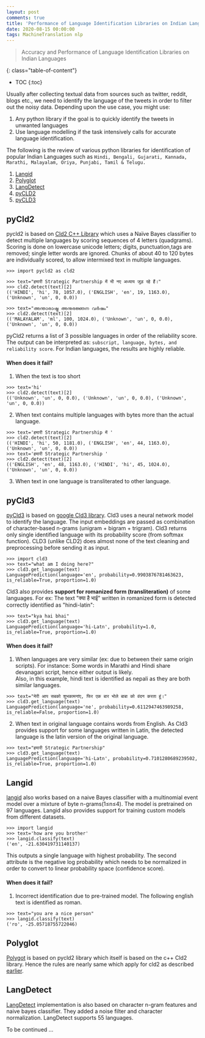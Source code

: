 ```yaml
---
layout: post
comments: true
title: 'Performance of Language Identification Libraries on Indian Languages'
date: 2020-08-15 00:00:00
tags: MachineTranslation nlp
---
```

> Accuracy and Performance of Language Identification Libraries on Indian Languages


<!--more-->


{: class="table-of-content"}
* TOC
{:toc}

Usually after collecting textual data from sources such as twitter, reddit, blogs etc., we need to identify the language of the tweets in order to filter out the noisy data. Depending upon the use case, you might use:

1. Any python library if the goal is to quickly identify the tweets in unwanted languages 
2. Use language modelling if the task intensively calls for accurate language identification.

The following is the review of various python libraries for identification of popular Indian Languages such as `Hindi, Bengali, Gujarati, Kannada, Marathi, Malayalam, Oriya, Punjabi, Tamil & Telugu.`

1. [Langid](https://github.com/saffsd/langid.py)
1. [Polyglot](https://polyglot.readthedocs.io/en/latest/Installation.html#installing-upgrading-from-the-pypi)
1. [LangDetect](https://pypi.org/project/langdetect/)
1. [pyCLD2](https://pypi.org/project/pycld2/)
1. [pyCLD3](https://github.com/bsolomon1124/pycld3)

## pyCld2

pycld2 is based on [Cld2 C++ Library](https://github.com/CLD2Owners/cld2 ) which uses a Naïve Bayes classifier to detect multiple languages by scoring sequences of 4 letters (quadgrams). Scoring is done on lowercase unicode letters; digits, punctuation,tags are removed; single letter words are ignored. Chunks of about 40 to 120 bytes are individually scored, to allow intermixed text in multiple languages.
```
>>> import pycld2 as cld2

>>> text="हमारी Strategic Partnership में भी नए अध्याय जुड़ रहे हैं।"
>>> cld2.detect(text)[2]
(('HINDI', 'hi', 78, 1057.0), ('ENGLISH', 'en', 19, 1163.0), ('Unknown', 'un', 0, 0.0))

>>> text="അന്താരാഷ്ട്ര അനുരജ്ഞന വർഷം"
>>> cld2.detect(text)[2]
(('MALAYALAM', 'ml', 100, 1024.0), ('Unknown', 'un', 0, 0.0), ('Unknown', 'un', 0, 0.0))
```

pyCld2 returns a list of 3 possible languages in order of the reliability score. The output can be interpreted as: `subscript, language, bytes, and reliability score`. For Indian languages, the results are highly reliable.

#### When does it fail?

1. When the text is too short
```
>>> text='hi'
>>> cld2.detect(text)[2]
(('Unknown', 'un', 0, 0.0), ('Unknown', 'un', 0, 0.0), ('Unknown', 'un', 0, 0.0))
```
2. When text contains multiple languages with bytes more than the actual language.
```
>>> text='हमारी Strategic Partnership में '
>>> cld2.detect(text)[2]
(('HINDI', 'hi', 50, 1181.0), ('ENGLISH', 'en', 44, 1163.0), ('Unknown', 'un', 0, 0.0))
>>> text='हमारी Strategic Partnership '
>>> cld2.detect(text)[2]
(('ENGLISH', 'en', 48, 1163.0), ('HINDI', 'hi', 45, 1024.0), ('Unknown', 'un', 0, 0.0))
```
3. When text in one language is transliterated to other language.

## pyCld3

[pyCld3](https://github.com/bsolomon1124/pycld3) is based on [google Cld3 library](https://github.com/google/cld3/). Cld3 uses a neural network model to identify the language. The input embeddings are passed as combination of character-based n-grams (unigram + bigram + trigram). Cld3 returns only single identified language with its probability score (from softmax function). CLD3 (unlike CLD2) does almost none of the text cleaning and preprocessing before sending it as input.

```
>>> import cld3
>>> text="what am I doing here?"
>>> cld3.get_language(text)
LanguagePrediction(language='en', probability=0.9903876781463623, is_reliable=True, proportion=1.0)
```

Cld3 also provides **support for romanized form (transliteration)** of some languages. For ex: The text "क्या है भाई" written in romanized form is detected correctly identified as "hindi-latin":
```
>>> text="kya hai bhai"
>>> cld3.get_language(text)
LanguagePrediction(language='hi-Latn', probability=1.0, is_reliable=True, proportion=1.0)
```

#### When does it fail?
1. When languages are very similar (ex: due to between their same origin scripts). For instance: Some words in Marathi and Hindi share devanagari script, hence either output is likely. <br>Also, in this example, hindi text is identified as nepali as they are both similar languages.
```
>>> text="मेरी आप सबको शुभकामनांए, फिर एक बार भोले बाबा को वंदन करता हूं।"
>>> cld3.get_language(text)
LanguagePrediction(language='ne', probability=0.6112947463989258, is_reliable=False, proportion=1.0)
```
2. When text in original language contains words from English. As Cld3 provides support for some languages written in Latin, the detected language is the latin version of the original language.
```
>>> text="हमारी Strategic Partnership"
>>> cld3.get_language(text)
LanguagePrediction(language='hi-Latn', probability=0.7101280689239502, is_reliable=True, proportion=1.0)
```

## Langid

[langid](https://github.com/saffsd/langid.py) also works based on a naive Bayes classifier with a multinomial event model over a mixture of byte n-grams(1≤n≤4). The model is pretrained on 97 languages. Langid also provides support for training custom models from different datasets.

```
>>> import langid
>>> text='how are you brother'
>>> langid.classify(text)
('en', -21.630419731140137)
```

This outputs a single language with highest probability. The second attribute is the negative log probability which needs to be normalized in order to convert to linear probability space (confidence score). 

#### When does it fail?

1. Incorrect identification due to pre-trained model. The following english text is identified as roman.
```
>>> text="you are a nice person"
>>> langid.classify(text)
('ro', -25.05718755722046)
```

## Polyglot

[Polygot](https://github.com/aboSamoor/polyglot) is based on pycld2 library which itself is based on the c++ Cld2 library. Hence the rules are nearly same which apply for cld2 as described [earlier](##pycld3).

## LangDetect

[LangDetect](https://github.com/shuyo/language-detection) implementation is also based on character n-gram features and naive bayes classifier. They added a noise filter and character normalization. LangDetect supports 55 languages.

To be continued ...